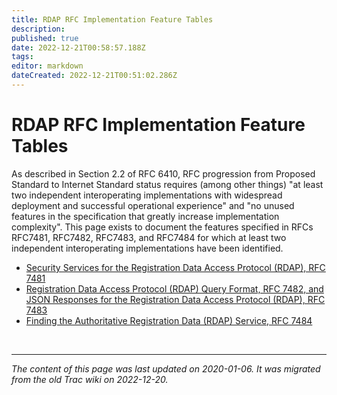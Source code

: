 ```yaml
---
title: RDAP RFC Implementation Feature Tables
description: 
published: true
date: 2022-12-21T00:58:57.188Z
tags: 
editor: markdown
dateCreated: 2022-12-21T00:51:02.286Z
---
```


# RDAP RFC Implementation Feature Tables

 As described in Section 2.2 of RFC 6410, RFC progression from Proposed Standard to Internet Standard status requires (among other things) "at least two independent interoperating implementations with widespread deployment and successful operational experience" and "no unused features in the specification that greatly increase implementation complexity". This page exists to document the features specified in RFCs RFC7481, RFC7482, RFC7483, and RFC7484 for which at least two independent interoperating implementations have been identified.

- [Security Services for the Registration Data Access Protocol (RDAP), RFC 7481](/group/regext/rfc7481)
- [Registration Data Access Protocol (RDAP) Query Format, RFC 7482, and JSON Responses for the Registration Data Access Protocol (RDAP), RFC 7483](/group/regext/rfc7482-rfc7483)
- [Finding the Authoritative Registration Data (RDAP) Service, RFC 7484](/group/regext/rfc7484)

&nbsp;
&nbsp;
&nbsp;

---

*The content of this page was last updated on 2020-01-06. It was migrated from the old Trac wiki on 2022-12-20.*